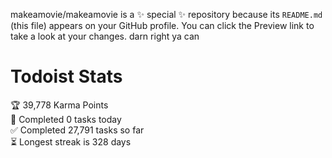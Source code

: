 makeamovie/makeamovie is a ✨ special ✨ repository because its `README.md` (this file) appears on your GitHub profile.
You can click the Preview link to take a look at your changes. darn right ya can

# Todoist Stats

<!-- TODO-IST:START -->
🏆  39,778 Karma Points           
🌸  Completed 0 tasks today           
✅  Completed 27,791 tasks so far           
⏳  Longest streak is 328 days
<!-- TODO-IST:END -->